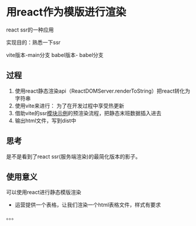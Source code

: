 # 用react作为模版进行渲染

react ssr的一种应用 

实现目的：熟悉一下ssr

vite版本-main分支
babel版本- babel分支

## 过程

1. 使用react静态渲染api（ReactDOMServer.renderToString）把react转化为字符串
2. 使用vite来进行： 为了在开发过程中享受热更新
3. 借助vite的ssr[模块示例](https://github.com/vitejs/vite-plugin-react)的预渲染流程，把静态末班数据插入进去
3. 输出html文件，写到dist中

## 思考

是不是看到了react ssr(服务端渲染)的最简化版本的影子。

## 使用意义

可以使用react进行静态模版渲染

- 运营提供一个表格，让我们渲染一个html表格文件，样式有要求

。。。